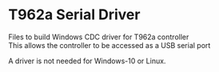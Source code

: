 # T962a Serial Driver  

Files to build Windows CDC driver for T962a controller  
This allows the controller to be accessed as a USB serial port 

A driver is not needed for Windows-10 or Linux.